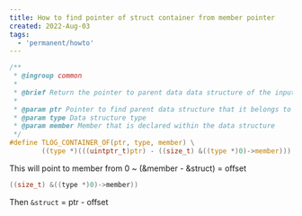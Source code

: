 ```yaml
---
title: How to find pointer of struct container from member pointer
created: 2022-Aug-03
tags:
  - 'permanent/howto'
---
```


```c
/**
 * @ingroup common
 *
 * @brief Return the pointer to parent data data structure of the input pointer.
 *
 * @param ptr Pointer to find parent data structure that it belongs to
 * @param type Data structure type
 * @param member Member that is declared within the data structure
 */
#define TLOG_CONTAINER_OF(ptr, type, member) \
        ((type *)(((uintptr_t)ptr) - ((size_t) &((type *)0)->member)))
```



This will point to member from 0 ~ (&member - &struct) = offset
```c
((size_t) &((type *)0)->member))
```

Then `&struct` = ptr - offset